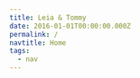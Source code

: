 ```yaml
---
title: Leia & Tommy
date: 2016-01-01T00:00:00.000Z
permalink: /
navtitle: Home
tags:
  - nav
---
```


